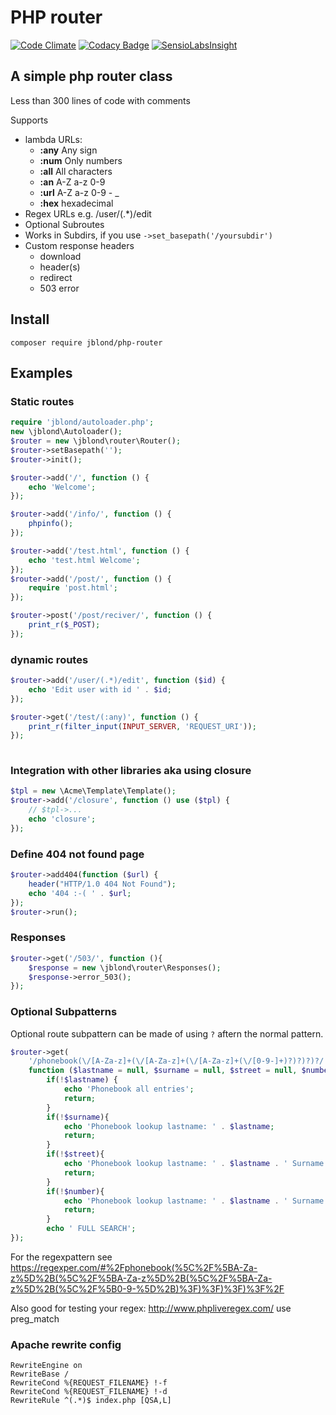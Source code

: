 PHP router
======================

[![Code Climate](https://codeclimate.com/github/JBlond/php-router/badges/gpa.svg)](https://codeclimate.com/github/JBlond/php-router) [![Codacy Badge](https://api.codacy.com/project/badge/Grade/a89005f98a484c2db2baa832c5bd573b)](https://www.codacy.com/app/leet31337/php-router?utm_source=github.com&amp;utm_medium=referral&amp;utm_content=JBlond/php-router&amp;utm_campaign=Badge_Grade)  [![SensioLabsInsight](https://insight.sensiolabs.com/projects/9dcb9412-a54b-491d-afc1-072b97cc4ecc/mini.png)](https://insight.sensiolabs.com/projects/9dcb9412-a54b-491d-afc1-072b97cc4ecc)

## A simple php router class

Less than 300 lines of code with comments

Supports  
- lambda URLs: 
	- **:any** Any sign
	- **:num** Only numbers
	- **:all** All characters
	- **:an** A-Z a-z 0-9
	- **:url** A-Z a-z 0-9 - _ 
	- **:hex** hexadecimal 
- Regex URLs e.g. /user/(.*)/edit
- Optional Subroutes
- Works in Subdirs, if you use `->set_basepath('/yoursubdir')` 
- Custom response headers
	- download
	- header(s)
	- redirect
	- 503 error

## Install

```
composer require jblond/php-router
```

## Examples

### Static routes
```PHP
require 'jblond/autoloader.php';
new \jblond\Autoloader();
$router = new \jblond\router\Router();
$router->setBasepath('');
$router->init();

$router->add('/', function () {
    echo 'Welcome';
});

$router->add('/info/', function () {
    phpinfo();
});

$router->add('/test.html', function () {
    echo 'test.html Welcome';
});
$router->add('/post/', function () {
	require 'post.html';
});

$router->post('/post/reciver/', function () {
    print_r($_POST);
});
```

### dynamic routes
```PHP	
$router->add('/user/(.*)/edit', function ($id) {
    echo 'Edit user with id ' . $id;
});

$router->get('/test/(:any)', function () {
    print_r(filter_input(INPUT_SERVER, 'REQUEST_URI'));
});
	
```

### Integration with other libraries aka using closure
```PHP
$tpl = new \Acme\Template\Template();
$router->add('/closure', function () use ($tpl) {
    // $tpl->...
    echo 'closure';
});
```

### Define 404 not found page	
	
```PHP
$router->add404(function ($url) {
    header("HTTP/1.0 404 Not Found");
    echo '404 :-( ' . $url;
});
$router->run();
```

### Responses
```PHP
$router->get('/503/', function (){
    $response = new \jblond\router\Responses();
    $response->error_503();
});
```

### Optional Subpatterns
Optional route subpattern can be made of using `?`  aftern the normal pattern.

```PHP
$router->get(
    '/phonebook(\/[A-Za-z]+(\/[A-Za-z]+(\/[A-Za-z]+(\/[0-9-]+)?)?)?)?/',
    function ($lastname = null, $surname = null, $street = null, $number = null) {
        if(!$lastname) {
            echo 'Phonebook all entries';
            return;
        }
        if(!$surname){
            echo 'Phonebook lookup lastname: ' . $lastname;
            return;
        }
        if(!$street){
            echo 'Phonebook lookup lastname: ' . $lastname . ' Surname: ' . $surname;
            return;
        }
        if(!$number){
            echo 'Phonebook lookup lastname: ' . $lastname . ' Surname: ' . $surname . ' Street: ' . $street;
            return;
        }
        echo ' FULL SEARCH';
});
```

For the regexpattern see https://regexper.com/#%2Fphonebook(%5C%2F%5BA-Za-z%5D%2B(%5C%2F%5BA-Za-z%5D%2B(%5C%2F%5BA-Za-z%5D%2B(%5C%2F%5B0-9-%5D%2B)%3F)%3F)%3F)%3F%2F

Also good for testing your regex: http://www.phpliveregex.com/ use preg_match

### Apache rewrite config

```
RewriteEngine on
RewriteBase /
RewriteCond %{REQUEST_FILENAME} !-f
RewriteCond %{REQUEST_FILENAME} !-d
RewriteRule ^(.*)$ index.php [QSA,L]
```
